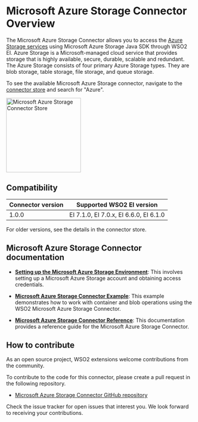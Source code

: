 # Microsoft Azure Storage Connector Overview

The Microsoft Azure Storage Connector allows you to access the [Azure Storage services](https://azure.microsoft.com/en-us/) using Microsoft Azure Storage Java SDK through WSO2 EI. Azure Storage is a Microsoft-managed cloud service that provides storage that is highly available, secure, durable, scalable and redundant. The Azure Storage consists of four primary Azure Storage types. They are blob storage, table storage, file storage, and queue storage.

To see the available Microsoft Azure Storage connector, navigate to the [connector store](https://store.wso2.com/store/assets/esbconnector/list) and search for "Azure".

<img src="{{base_path}}/assets/img/integrate/connectors/azure-store.png" title="Microsoft Azure Storage Connector Store" width="200" alt="Microsoft Azure Storage Connector Store"/>

## Compatibility

| Connector version | Supported WSO2 EI version |
| ------------- |------------- |
|  1.0.0        |  EI 7.1.0, EI 7.0.x, EI 6.6.0, EI 6.1.0 |

For older versions, see the details in the connector store.

## Microsoft Azure Storage Connector documentation

* **[Setting up the Microsoft Azure Storage Environment]({{base_path}}/reference/connectors/microsoft-azure-storage-connector/microsoft-azure-storage-configuration.md)**: This involves setting up a Microsoft Azure Storage account and obtaining access credentials.

* **[Microsoft Azure Storage Connector Example]({{base_path}}/reference/connectors/microsoft-azure-storage-connector/microsoft-azure-storage-connector-example.md)**: This example demonstrates how to work with container and blob operations using the WSO2 Microsoft Azure Storage Connector. 

* **[Microsoft Azure Storage Connector Reference]({{base_path}}/reference/connectors/microsoft-azure-storage-connector/microsoft-azure-storage-configuration.md)**: This documentation provides a reference guide for the Microsoft Azure Storage Connector.

## How to contribute

As an open source project, WSO2 extensions welcome contributions from the community. 

To contribute to the code for this connector, please create a pull request in the following repository. 

* [Microsoft Azure Storage Connector GitHub repository](https://github.com/wso2-extensions/esb-connector-msazurestorage/)

Check the issue tracker for open issues that interest you. We look forward to receiving your contributions.
